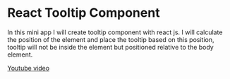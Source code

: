 # React Tooltip Component

In this mini app I will create tooltip component with react js. I will calculate the position of the element and place the tooltip based on this position, tooltip will not be inside the element but positioned relative to the body element.

[Youtube video](https://youtu.be/u7hVM73Qe4c)
